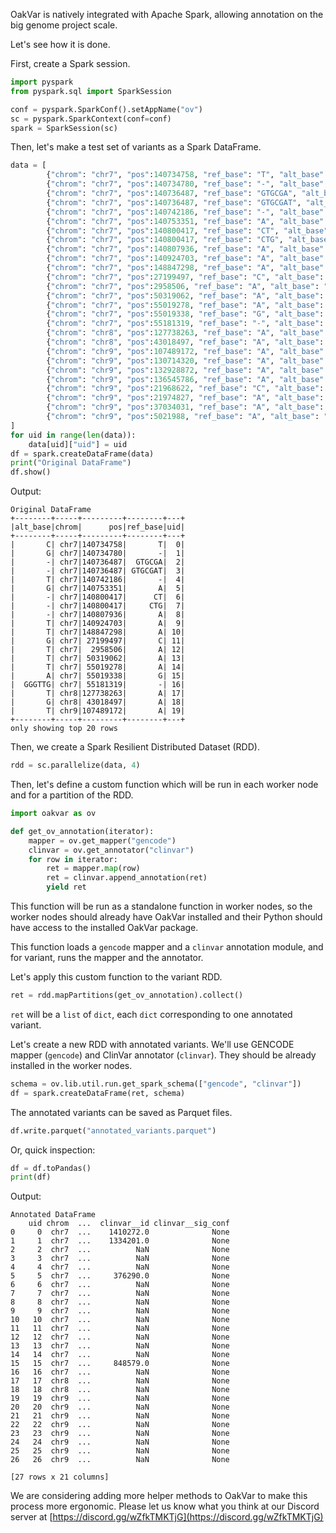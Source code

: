 OakVar is natively integrated with Apache Spark, allowing annotation on the big genome project scale.

Let's see how it is done.

First, create a Spark session.

```python
import pyspark
from pyspark.sql import SparkSession

conf = pyspark.SparkConf().setAppName("ov")
sc = pyspark.SparkContext(conf=conf)
spark = SparkSession(sc)
```

Then, let's make a test set of variants as a Spark DataFrame.

```python
data = [
        {"chrom": "chr7", "pos":140734758, "ref_base": "T", "alt_base": "C"},
        {"chrom": "chr7", "pos":140734780, "ref_base": "-", "alt_base": "G"},
        {"chrom": "chr7", "pos":140736487, "ref_base": "GTGCGA", "alt_base": "-"},
        {"chrom": "chr7", "pos":140736487, "ref_base": "GTGCGAT", "alt_base": "-"},
        {"chrom": "chr7", "pos":140742186, "ref_base": "-", "alt_base": "T"},
        {"chrom": "chr7", "pos":140753351, "ref_base": "A", "alt_base": "G"},
        {"chrom": "chr7", "pos":140800417, "ref_base": "CT", "alt_base": "-"},
        {"chrom": "chr7", "pos":140800417, "ref_base": "CTG", "alt_base": "-"},
        {"chrom": "chr7", "pos":140807936, "ref_base": "A", "alt_base": "-"},
        {"chrom": "chr7", "pos":140924703, "ref_base": "A", "alt_base": "T"},
        {"chrom": "chr7", "pos":148847298, "ref_base": "A", "alt_base": "T"},
        {"chrom": "chr7", "pos":27199497, "ref_base": "C", "alt_base": "G"},
        {"chrom": "chr7", "pos":2958506, "ref_base": "A", "alt_base": "T"},
        {"chrom": "chr7", "pos":50319062, "ref_base": "A", "alt_base": "T"},
        {"chrom": "chr7", "pos":55019278, "ref_base": "A", "alt_base": "T"},
        {"chrom": "chr7", "pos":55019338, "ref_base": "G", "alt_base": "A"},
        {"chrom": "chr7", "pos":55181319, "ref_base": "-", "alt_base": "GGGTTG"},
        {"chrom": "chr8", "pos":127738263, "ref_base": "A", "alt_base": "T"},
        {"chrom": "chr8", "pos":43018497, "ref_base": "A", "alt_base": "G"},
        {"chrom": "chr9", "pos":107489172, "ref_base": "A", "alt_base": "T"},
        {"chrom": "chr9", "pos":130714320, "ref_base": "A", "alt_base": "T"},
        {"chrom": "chr9", "pos":132928872, "ref_base": "A", "alt_base": "T"},
        {"chrom": "chr9", "pos":136545786, "ref_base": "A", "alt_base": "T"},
        {"chrom": "chr9", "pos":21968622, "ref_base": "C", "alt_base": "-"},
        {"chrom": "chr9", "pos":21974827, "ref_base": "A", "alt_base": "T"},
        {"chrom": "chr9", "pos":37034031, "ref_base": "A", "alt_base": "T"},
        {"chrom": "chr9", "pos":5021988, "ref_base": "A", "alt_base": "T"},
]
for uid in range(len(data)):
    data[uid]["uid"] = uid
df = spark.createDataFrame(data)
print("Original DataFrame")
df.show()
```
Output:
```
Original DataFrame
+--------+-----+---------+--------+---+
|alt_base|chrom|      pos|ref_base|uid|
+--------+-----+---------+--------+---+
|       C| chr7|140734758|       T|  0|
|       G| chr7|140734780|       -|  1|
|       -| chr7|140736487|  GTGCGA|  2|
|       -| chr7|140736487| GTGCGAT|  3|
|       T| chr7|140742186|       -|  4|
|       G| chr7|140753351|       A|  5|
|       -| chr7|140800417|      CT|  6|
|       -| chr7|140800417|     CTG|  7|
|       -| chr7|140807936|       A|  8|
|       T| chr7|140924703|       A|  9|
|       T| chr7|148847298|       A| 10|
|       G| chr7| 27199497|       C| 11|
|       T| chr7|  2958506|       A| 12|
|       T| chr7| 50319062|       A| 13|
|       T| chr7| 55019278|       A| 14|
|       A| chr7| 55019338|       G| 15|
|  GGGTTG| chr7| 55181319|       -| 16|
|       T| chr8|127738263|       A| 17|
|       G| chr8| 43018497|       A| 18|
|       T| chr9|107489172|       A| 19|
+--------+-----+---------+--------+---+
only showing top 20 rows
```

Then, we create a Spark Resilient Distributed Dataset (RDD).

```python
rdd = sc.parallelize(data, 4)
```

Then, let's define a custom function which will be run in each worker node and for a partition of the RDD.

```python
import oakvar as ov

def get_ov_annotation(iterator):
    mapper = ov.get_mapper("gencode")
    clinvar = ov.get_annotator("clinvar")
    for row in iterator:
        ret = mapper.map(row)
        ret = clinvar.append_annotation(ret)
        yield ret
```

This function will be run as a standalone function in worker nodes, so the worker nodes should already have OakVar installed and their Python should have access to the installed OakVar package.

This function loads a `gencode` mapper and a `clinvar` annotation module, and for variant, runs the mapper and the annotator.

Let's apply this custom function to the variant RDD.

```python
ret = rdd.mapPartitions(get_ov_annotation).collect()
```

`ret` will be a `list` of `dict`, each `dict` corresponding to one annotated variant.

Let's create a new RDD with annotated variants. We'll use GENCODE mapper (`gencode`) and ClinVar annotator (`clinvar`). They should be already installed in the worker nodes.

```python
schema = ov.lib.util.run.get_spark_schema(["gencode", "clinvar"])
df = spark.createDataFrame(ret, schema)
```

The annotated variants can be saved as Parquet files.

```python
df.write.parquet("annotated_variants.parquet")
```

Or, quick inspection:
```python
df = df.toPandas()
print(df)
```
Output:
```
Annotated DataFrame
    uid chrom  ...  clinvar__id clinvar__sig_conf
0     0  chr7  ...    1410272.0              None
1     1  chr7  ...    1334201.0              None
2     2  chr7  ...          NaN              None
3     3  chr7  ...          NaN              None
4     4  chr7  ...          NaN              None
5     5  chr7  ...     376290.0              None
6     6  chr7  ...          NaN              None
7     7  chr7  ...          NaN              None
8     8  chr7  ...          NaN              None
9     9  chr7  ...          NaN              None
10   10  chr7  ...          NaN              None
11   11  chr7  ...          NaN              None
12   12  chr7  ...          NaN              None
13   13  chr7  ...          NaN              None
14   14  chr7  ...          NaN              None
15   15  chr7  ...     848579.0              None
16   16  chr7  ...          NaN              None
17   17  chr8  ...          NaN              None
18   18  chr8  ...          NaN              None
19   19  chr9  ...          NaN              None
20   20  chr9  ...          NaN              None
21   21  chr9  ...          NaN              None
22   22  chr9  ...          NaN              None
23   23  chr9  ...          NaN              None
24   24  chr9  ...          NaN              None
25   25  chr9  ...          NaN              None
26   26  chr9  ...          NaN              None

[27 rows x 21 columns]
```

We are considering adding more helper methods to OakVar to make this process more ergonomic. Please let us know what you think at our Discord server at [https://discord.gg/wZfkTMKTjG](https://discord.gg/wZfkTMKTjG)
